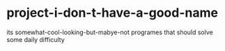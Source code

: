 # project-i-don-t-have-a-good-name
its somewhat-cool-looking-but-mabye-not programes that should solve some daily difficulty

